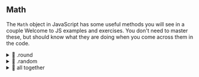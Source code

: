 ## Math

The `Math` object in JavaScript has some useful methods you will see in a couple Welcome to JS examples and exercises. You don't need to master these, but should know what they are doing when you come across them in the code.

<details>
<summary>🐣  .round</summary>

```js
console.log('-- Math.round --');

// rounds a decimal number to the nearest integer
console.log(Math.round(0.2)); // 0
console.log(Math.round(0.5)); // 1
console.log(Math.round(0.8)); // 1
console.log(Math.round(1.2)); // 1
console.log(Math.round(1.5)); // 2
console.log(Math.round(1.8)); // 2
```

</details>
<details>
<summary>🐣 .random</summary>

```js
console.log('-- Math.random --');

// generates a random decimal number between 0 and 1
console.log(Math.random()); // ?
console.log(Math.random()); // ?
console.log(Math.random()); // ?
console.log(Math.random()); // ?
console.log(Math.random()); // ?
```

</details>
<details>
<summary>🐥  all together</summary>

```js
console.log('-- Math.random & Math.round --');

console.log('random from 0 -> 5');
// this is useful for creating random numbers in your programs
//  the example below shows how to create a random number between 0 and 5
let randomDecimal = Math.random();
let decimalTimesFive = randomDecimal * 5;
let randomNumber = Math.round(decimalTimesFive);
console.log(randomNumber); // ?

// or in one line
let randomNumberFromZeroToFive = Math.round(Math.random() * 5);
console.log(randomNumberFromZeroToFive); // ?

console.log('random from 1 -> 5');
let randomNumberFromOneToFive = Math.round(Math.random() * 4) + 1;
console.log(randomNumberFromOneToFive); // ?
```

</details>
